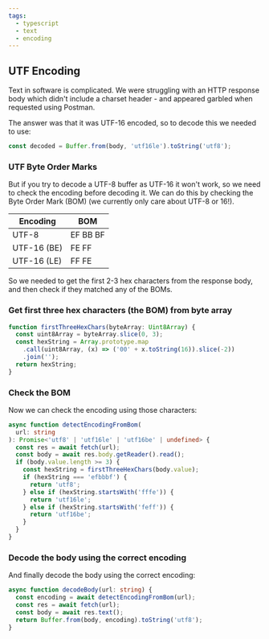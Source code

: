 ```yaml
---
tags:
  - typescript
  - text
  - encoding
---
```


## UTF Encoding

Text in software is complicated. We were struggling with an HTTP response body which didn't include a charset header - and appeared garbled when requested using Postman.

The answer was that it was UTF-16 encoded, so to decode this we needed to use:

```js
const decoded = Buffer.from(body, 'utf16le').toString('utf8');
```

### UTF Byte Order Marks

But if you try to decode a UTF-8 buffer as UTF-16 it won't work, so we need to check the encoding before decoding it. We can do this by checking the Byte Order Mark (BOM) (we currently only care about UTF-8 or 16!).

| Encoding    | BOM      |
| ----------- | -------- |
| UTF-8       | EF BB BF |
| UTF-16 (BE) | FE FF    |
| UTF-16 (LE) | FF FE    |

So we needed to get the first 2-3 hex characters from the response body, and then check if they matched any of the BOMs.

### Get first three hex characters (the BOM) from byte array

```ts
function firstThreeHexChars(byteArray: Uint8Array) {
  const uint8Array = byteArray.slice(0, 3);
  const hexString = Array.prototype.map
    .call(uint8Array, (x) => ('00' + x.toString(16)).slice(-2))
    .join('');
  return hexString;
}
```

### Check the BOM

Now we can check the encoding using those characters:

```ts
async function detectEncodingFromBom(
  url: string
): Promise<'utf8' | 'utf16le' | 'utf16be' | undefined> {
  const res = await fetch(url);
  const body = await res.body.getReader().read();
  if (body.value.length >= 3) {
    const hexString = firstThreeHexChars(body.value);
    if (hexString === 'efbbbf') {
      return 'utf8';
    } else if (hexString.startsWith('fffe')) {
      return 'utf16le';
    } else if (hexString.startsWith('feff')) {
      return 'utf16be';
    }
  }
}
```

### Decode the body using the correct encoding

And finally decode the body using the correct encoding:

```ts
async function decodeBody(url: string) {
  const encoding = await detectEncodingFromBom(url);
  const res = await fetch(url);
  const body = await res.text();
  return Buffer.from(body, encoding).toString('utf8');
}
```
